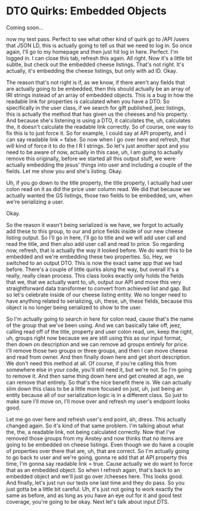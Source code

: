 # DTO Quirks: Embedded Objects

Coming soon...

now my test pass. Perfect to see what other kind of quirk go to /API /users that JSON
LD, this is actually going to tell us that we need to log in. So once again, I'll go
to my homepage and then just hit log in here. Perfect. I'm logged in. I can close
this tab, refresh this again. All right. Now it's a little bit subtle, but check out
the embedded cheese listings. That's not right. It's actually, it's embedding the
cheese listings, but only with ad ID. Okay.

The reason that's not right is if, as we know, if there aren't any fields that are
actually going to be embedded, then this should actually be an array of IRI strings
instead of an array of embedded objects. This is a bug in how the readable link for
properties is calculated when you have a DTO. So specifically in the user class, if
we search for gift published, jeez listings, this is actually the method that has
given us the cheeses and his property. And because she's listening is using a DTO, it
calculates the, uh, calculates the, it doesn't calculate the readable link correctly.
So of course, one way to fix this is to just force it. So for example, I could say at
API property, and I can say readable link = false. So now when I go over here and
refresh, that will kind of force it to do the I R I strings. So let's just another
spot and you need to be aware of now, actually in this case, uh, I am going to
actually remove this originally, before we started all this output stuff, we were
actually embedding the jesus' things into user and including a couple of the fields.
Let me show you and she's listing. Okay.

Uh, if you go down to the title property, the title property, I actually had user
colon read on it as did the price user column read. We did that because we actually
wanted the GS listings, those two fields to be embedded, um, when we're serializing a
user.

Okay.

So the reason it wasn't being serialized is we have, we forgot to actually add these
to this group, to our and price fields inside of our new cheese listing output. So
I'll go in here, I'll go to title and we will add user call and read the title, and
then also add user call and read to price. So regarding now, refresh, that is
actually the way it looked before. We do want this to be embedded and we're embedding
these two properties. So, Hey, we switched to an output DTO. This is now the exact
same app that we had before. There's a couple of little quirks along the way, but
overall it's a really, really clean process. This class looks exactly only holds the
fields that we, that we actually want to, uh, output our API and move this very
straightforward data transformer to convert from achieved list and gap. But so let's
celebrate inside of our cheese listing entity. We no longer need to have anything
related to serializing, uh, these, uh, these fields, because this object is no longer
being serialized to show to the user.

So I'm actually going to search in here for colon read, cause that's the name of the
group that we've been using. And we can basically take off, jeez, calling read off of
the title, property and user colon read, um, keep the right, uh, groups right now
because we are still using this as our input format, then down on description and we
can remove ad groups entirely for price. I'll remove those two groups or three
groups, and then I can move cheese and read from owner. And then finally down here
and get short description. We don't need this method at all. Of course, if you're
calling this from somewhere else in your code, you'll still need it, but we're not.
So I'm going to remove it. And then same thing down here and get created at ago, we
can remove that entirely. So that's the nice benefit there is. We can actually slim
down this class to be a little more focused on just, uh, just being an entity because
all of our serialization logic is in a different class. So just to make sure I'll
move on, I'll move over and refresh my user's endpoint looks good.

Let me go over here and refresh user's end point, ah, dress. This actually changed
again. So it's kind of that same problem. I'm talking about what the, the, a readable
link, not being calculated correctly. Now that I've removed those groups from my
Anstey and now thinks that no items are going to be embedded on cheese listings. Even
though we do have a couple of properties over there that are, uh, that are correct.
So I'm actually going to go back to user and we're going, gonna re add that at API
property this time, I'm gonna say readable link = true. Cause actually we do want to
force that as an embedded object. So when I refresh again, that's back to an embedded
object and we'll just go over /cheeses here. This looks good. And finally, let's just
run our tests one last time and they do pass. So you just gotta be a little bit
careful. Uh, it's just not going to work exactly the same as before, and as long as
you have an eye out for it and good test coverage, you're going to be okay. Next
let's talk about input DTS.
